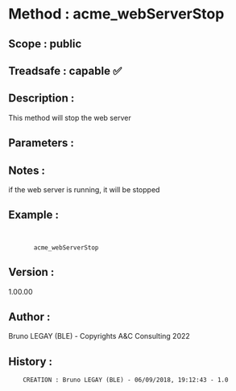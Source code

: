 ﻿# **Method :** acme_webServerStop
## **Scope :** public
## **Treadsafe :** capable ✅ 
## **Description :** 
This method will stop the web server
## **Parameters :** 
## **Notes :** 
if the web server is running, it will be stopped
## **Example :** 
```

      
       acme_webServerStop
```
## **Version :** 
1.00.00
## **Author :** 
Bruno LEGAY (BLE) - Copyrights A&C Consulting 2022
## **History :** 
 
        CREATION : Bruno LEGAY (BLE) - 06/09/2018, 19:12:43 - 1.0
